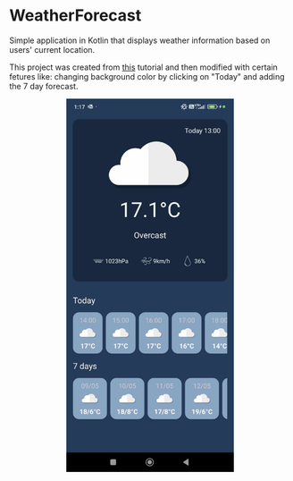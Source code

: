 # WeatherForecast
Simple application in Kotlin that displays weather information based on users' current location.

This project was created from [this](https://www.youtube.com/watch?v=eAbKK7JNxCE&ab_channel=PhilippLackner) tutorial and then modified with certain fetures like: changing background color by clicking on "Today" and adding the 7 day forecast.  

<p align="center">
    <img src="img/main_screen.jpg" alt="Main screen" width="300"/>
</p>
